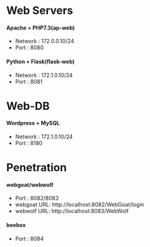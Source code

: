 # Web Servers
#### Apache + PHP7.3(ap-web)
* Network : 172.0.0.10/24
* Port : 8080

#### Python + Flask(flask-web)
* Network : 172.1.0.10/24
* Port : 8081

# Web-DB
#### Wordpress + MySQL
* Network : 172.1.0.10/24
* Port : 8180

# Penetration
#### webgoat/webwolf
* Port : 8082/8083
* webgoat URL: http://localhost:8082/WebGoat/login 
* webwolf URL: http://localhost:8083/WebWolf

#### beebox
* Port : 8084
